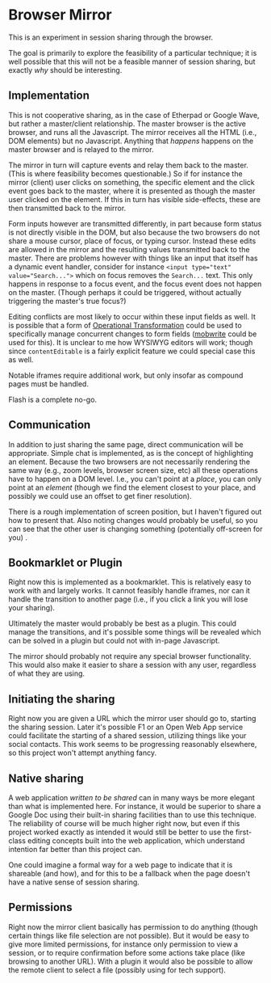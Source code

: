 # Browser Mirror

This is an experiment in session sharing through the browser.

The goal is primarily to explore the feasibility of a particular technique; it is well possible that this will not be a feasible manner of session sharing, but exactly *why* should be interesting.

## Implementation

This is not cooperative sharing, as in the case of Etherpad or Google Wave, but rather a master/client relationship.  The master browser is the active browser, and runs all the Javascript.  The mirror receives all the HTML (i.e., DOM elements) but no Javascript.  Anything that *happens* happens on the master browser and is relayed to the mirror.

The mirror in turn will capture events and relay them back to the master.  (This is where feasibility becomes questionable.)  So if for instance the mirror (client) user clicks on something, the specific element and the click event goes back to the master, where it is presented as though the master user clicked on the element.  If this in turn has visible side-effects, these are then transmitted back to the mirror.

Form inputs however are transmitted differently, in part because form status is not directly visible in the DOM, but also because the two browsers do not share a mouse cursor, place of focus, or typing cursor.  Instead these edits are allowed in the mirror and the resulting values transmitted back to the master.  There are problems however with things like an input that itself has a dynamic event handler, consider for instance `<input type="text" value="Search...">` which on focus removes the `Search...` text.  This only happens in response to a focus event, and the focus event does not happen on the master.  (Though perhaps it could be triggered, without actually triggering the master's true focus?)

Editing conflicts are most likely to occur within these input fields as well.  It is possible that a form of [Operational Transformation](http://en.wikipedia.org/wiki/Operational_transformation) could be used to specifically manage concurrent changes to form fields ([mobwrite](http://code.google.com/p/google-mobwrite/) could be used for this).  It is unclear to me how WYSIWYG editors will work; though since `contentEditable` is a fairly explicit feature we could special case this as well.

Notable iframes require additional work, but only insofar as compound pages must be handled.

Flash is a complete no-go.

## Communication

In addition to just sharing the same page, direct communication will be appropriate.  Simple chat is implemented, as is the concept of highlighting an element.  Because the two browsers are not necessarily rendering the same way (e.g., zoom levels, browser screen size, etc) all these operations have to happen on a DOM level.  I.e., you can't point at a *place*, you can only point at an *element* (though we find the element closest to your place, and possibly we could use an offset to get finer resolution).

There is a rough implementation of screen position, but I haven't figured out how to present that.  Also noting changes would probably be useful, so you can see that the other user is changing something (potentially off-screen for you)
.
## Bookmarklet or Plugin

Right now this is implemented as a bookmarklet.  This is relatively easy to work with and largely works.  It cannot feasibly handle iframes, nor can it handle the transition to another page (i.e., if you click a link you will lose your sharing).

Ultimately the master would probably be best as a plugin.  This could manage the transitions, and it's possible some things will be revealed which can be solved in a plugin but could not with in-page Javascript.

The mirror should probably not require any special browser functionality.  This would also make it easier to share a session with any user, regardless of what they are using.

## Initiating the sharing

Right now you are given a URL which the mirror user should go to, starting the sharing session.  Later it's possible F1 or an Open Web App service could facilitate the starting of a shared session, utilizing things like your social contacts.  This work seems to be progressing reasonably elsewhere, so this project won't attempt anything fancy.

## Native sharing

A web application *written to be shared* can in many ways be more elegant than what is implemented here.  For instance, it would be superior to share a Google Doc using their built-in sharing facilities than to use this technique.  The reliability of course will be much higher right now, but even if this project worked exactly as intended it would still be better to use the first-class editing concepts built into the web application, which understand intention far better than this project can.

One could imagine a formal way for a web page to indicate that it is shareable (and how), and for this to be a fallback when the page doesn't have a native sense of session sharing.

## Permissions

Right now the mirror client basically has permission to do anything (though certain things like file selection are not possible).  But it would be easy to give more limited permissions, for instance only permission to view a session, or to require confirmation before some actions take place (like browsing to another URL).  With a plugin it would also be possible to allow the remote client to select a file (possibly using for tech support).
